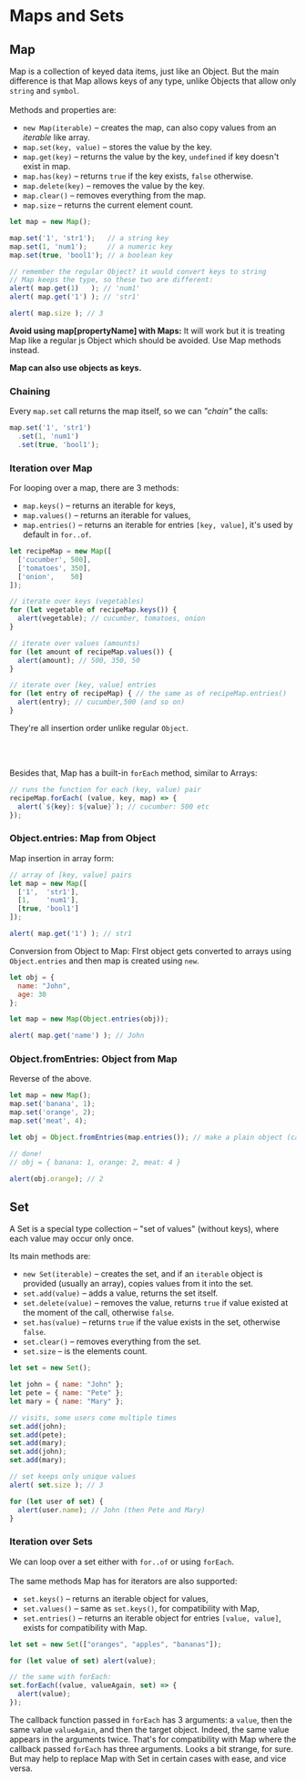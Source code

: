 # Maps and Sets

## Map
Map is a collection of keyed data items, just like an Object. But the main difference is that Map allows keys of any type, unlike Objects that allow only `string` and `symbol`.
<br><br>
Methods and properties are:
- `new Map(iterable)` – creates the map, can also copy values from an *iterable* like array.
- `map.set(key, value)` – stores the value by the key.
- `map.get(key)` – returns the value by the key, `undefined` if key doesn't exist in map.
- `map.has(key)` – returns `true` if the key exists, `false` otherwise.
- `map.delete(key)` – removes the value by the key.
- `map.clear()` – removes everything from the map.
- `map.size` – returns the current element count.

```js
let map = new Map();

map.set('1', 'str1');   // a string key
map.set(1, 'num1');     // a numeric key
map.set(true, 'bool1'); // a boolean key

// remember the regular Object? it would convert keys to string
// Map keeps the type, so these two are different:
alert( map.get(1)   ); // 'num1'
alert( map.get('1') ); // 'str1'

alert( map.size ); // 3
```

**Avoid using map[propertyName] with Maps:** It will work but it is treating Map like a regular js Object which should be avoided. Use Map methods instead.

**Map can also use objects as keys.**

### Chaining
Every `map.set` call returns the map itself, so we can *"chain"* the calls:
```js
map.set('1', 'str1')
  .set(1, 'num1')
  .set(true, 'bool1');
```

### Iteration over Map
For looping over a map, there are 3 methods:

- `map.keys()` – returns an iterable for keys,
- `map.values()` – returns an iterable for values,
- `map.entries()` – returns an iterable for entries `[key, value]`, it's used by default in `for..of`.

```js
let recipeMap = new Map([
  ['cucumber', 500],
  ['tomatoes', 350],
  ['onion',    50]
]);

// iterate over keys (vegetables)
for (let vegetable of recipeMap.keys()) {
  alert(vegetable); // cucumber, tomatoes, onion
}

// iterate over values (amounts)
for (let amount of recipeMap.values()) {
  alert(amount); // 500, 350, 50
}

// iterate over [key, value] entries
for (let entry of recipeMap) { // the same as of recipeMap.entries()
  alert(entry); // cucumber,500 (and so on)
}
```

They're all insertion order unlike regular `Object`.

<br><br>

Besides that, Map has a built-in `forEach` method, similar to Arrays:
```js
// runs the function for each (key, value) pair
recipeMap.forEach( (value, key, map) => {
  alert(`${key}: ${value}`); // cucumber: 500 etc
});
```

### Object.entries: Map from Object

Map insertion in array form: 

```js
// array of [key, value] pairs
let map = new Map([
  ['1',  'str1'],
  [1,    'num1'],
  [true, 'bool1']
]);

alert( map.get('1') ); // str1
```

Conversion from Object to Map: FIrst object gets converted to arrays using `Object.entries` and then map is created using `new`.

```js
let obj = {
  name: "John",
  age: 30
};

let map = new Map(Object.entries(obj));

alert( map.get('name') ); // John
```

### Object.fromEntries: Object from Map
Reverse of the above.
```js
let map = new Map();
map.set('banana', 1);
map.set('orange', 2);
map.set('meat', 4);

let obj = Object.fromEntries(map.entries()); // make a plain object (can write just "map" in param)

// done!
// obj = { banana: 1, orange: 2, meat: 4 }

alert(obj.orange); // 2
```

## Set
A Set is a special type collection – "set of values" (without keys), where each value may occur only once.

Its main methods are:
- `new Set(iterable)` – creates the set, and if an `iterable` object is provided (usually an array), copies values from it into the set.
- `set.add(value)` – adds a value, returns the set itself.
- `set.delete(value)` – removes the value, returns `true` if value existed at the moment of the call, otherwise `false`.
- `set.has(value)` – returns `true` if the value exists in the set, otherwise `false`.
- `set.clear()` – removes everything from the set.
- `set.size` – is the elements count.

```js
let set = new Set();

let john = { name: "John" };
let pete = { name: "Pete" };
let mary = { name: "Mary" };

// visits, some users come multiple times
set.add(john);
set.add(pete);
set.add(mary);
set.add(john);
set.add(mary);

// set keeps only unique values
alert( set.size ); // 3

for (let user of set) {
  alert(user.name); // John (then Pete and Mary)
}
```

### Iteration over Sets
We can loop over a set either with `for..of` or using `forEach`.
<br><br>
The same methods Map has for iterators are also supported:

- `set.keys()` – returns an iterable object for values,
- `set.values()` – same as `set.keys()`, for compatibility with Map,
- `set.entries()` – returns an iterable object for entries `[value, value]`, exists for compatibility with Map.

```js
let set = new Set(["oranges", "apples", "bananas"]);

for (let value of set) alert(value);

// the same with forEach:
set.forEach((value, valueAgain, set) => {
  alert(value);
});
```

The callback function passed in `forEach` has 3 arguments: a `value`, then the same value `valueAgain`, and then the target object. Indeed, the same value appears in the arguments twice. That's for compatibility with Map where the callback passed `forEach` has three arguments. Looks a bit strange, for sure. But may help to replace Map with Set in certain cases with ease, and vice versa.
